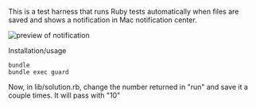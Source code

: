 This is a test harness that runs Ruby tests automatically when files are saved and shows a notification in Mac notification center.

![preview of notification](https://www.dropbox.com/s/4t987tig35t899t/Screenshot%202017-01-12%2014.19.53.png?dl=1)

Installation/usage

	bundle
	bundle exec guard

Now, in lib/solution.rb, change the number returned in "run" and save it a couple times. It will pass with "10"